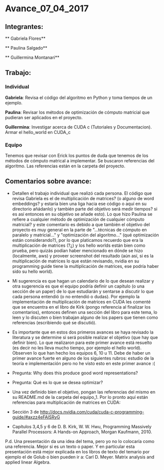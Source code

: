 # Avance_07_04_2017

## Integrantes:

** Gabriela Flores**

** Paulina Salgado**

** Guillermina Montanari**

## Trabajo:
### Individual

**Gabriela**: Revisa el código del algoritmo en Python y toma tiempos de un ejemplo.

**Paulina**: Revisar los métodos de optimización de cómputo matricial que pudieran ser aplicados en el proyecto.

**Guillermina**: Investigar acerca de CUDA c (Tutoriales y Documentacion). Armar el hello_world en CUDA_c

### Equipo

Tenemos que revisar con Erick los puntos de duda que tenemos de los métodos de cómputo matrical a implementar. Se buscaron referencias del algoritmo. Las referencias están en la carpeta del proyecto.


## Comentarios sobre avance:

* Detallen el trabajo individual que realizó cada persona. El código que revisa Gabriela es el de multiplicación de matrices? (o alguno de word embeddings? y estaría bien una liga hacia ese código o aquí en su directorio añádanlo) y también parte del objetivo será medir tiempos? si es así entonces en su objetivo se añade esto). Lo que hizo Paulina se refiere a cualquier método de optimización de cualquier cómputo matricial? y este comentario es debido a que también el objetivo del proyecto es muy general en la parte de "...técnicas de cómputo en paralelo y matricial..." y "optimización del algoritmo..." (qué optimización están considerando?), por lo que platicamos recuerdo que era la multiplicación de matrices (?¿) y los hello worlds están bien como prueba, pero quizás podían haber mencionado en dónde se hizo (localmente, aws) y proveer screenshot del resultado (aún así, si es la multiplicación de matrices lo que están revisando, nvidia en su programming guide tiene la multiplicación de matrices, ese podría haber sido su hello world).  

* Mi sugerencia es que hagan un calendario de lo que desean realizar y otra sugerencia es que el equipo podría definir un capítulo (o una sección de un paper) de lo que estudiarán y sentarse a discutir lo que cada persona entendió (o no entendió o dudas). Por ejemplo la implementación de multiplicación de matrices en CUDA les comenté que se encuentra en el libro de Kirk (pongo referencia al finalizar los comentarios), entonces definen una sección del libro para este tema, lo leen y lo discuten o bien trabajan alguno de los papers que tienen como referencias (escribiendo qué se discutió).


* Es importante que en estos dos primeros avances se haya revisado la literatura y se determine si será posible realizar el objetivo (que hay que definir bien). Lo que realizaron para este primer avance está resuelto (es decir no les lleva mucho tiempo, por ejemplo el hello world). Observen lo que han hecho los equipos 6, 10 u 11. Debe de haber un primer avance fuerte en alguno de los siguientes rubros: estudio de la teoría e implementación pero no he visto esto en este primer avance :(

* Pregunta: Why does this produce good word representations? 

* Pregunta: Qué es lo que se desea optimizar?

* Una vez definido bien el objetivo, pongan las referencias del mismo en su README.md de la carpeta del equipo_1. Por lo pronto aquí están referencias para multiplicación de matrices en CUDA:

* Sección 3 de http://docs.nvidia.com/cuda/cuda-c-programming-guide/#axzz4eFAlSRyG

* Capítulos 3,4,5 y 6 de D. B. Kirk, W. W. Hwu, Programming Massively Parallel Processors: A Hands-on Approach, Morgan Kaufmann, 2010.

P.d. Una presentación da una idea del tema, pero yo no lo colocaría como una referencia. Mejor si es un texto o paper. Y en particular esta presentación está mejor explicada en los libros de texto del temario por ejemplo el de Golub o bien pueden ir a:
Carl D. Meyer. Matrix analysis and applied linear Algebra.







